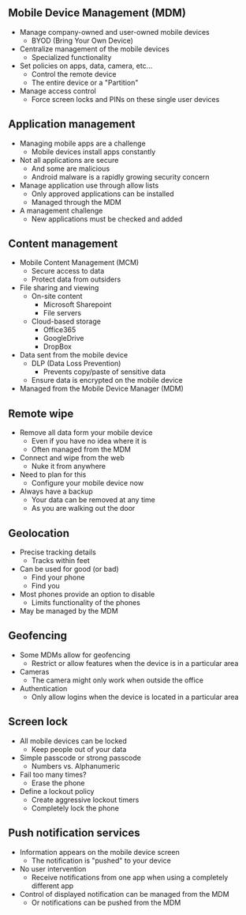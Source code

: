 ## Mobile Device Management (MDM)
- Manage company-owned and user-owned mobile devices
	- BYOD (Bring Your Own Device)
- Centralize management of the mobile devices
	- Specialized functionality
- Set policies on apps, data, camera, etc...
	- Control the remote device
	- The entire device or a "Partition"
- Manage access control
	- Force screen locks and PINs on these single user devices
## Application management
- Managing mobile apps are a challenge
	- Mobile devices install apps constantly
- Not all applications are secure
	- And some are malicious
	- Android malware is a rapidly growing security concern
- Manage application use through allow lists
	- Only approved applications can be installed
	- Managed through the MDM
- A management challenge
	- New applications must be checked and added
## Content management
- Mobile Content Management (MCM)
	- Secure access to data
	- Protect data from outsiders
- File sharing and viewing
	- On-site content
		- Microsoft Sharepoint
		- File servers
	- Cloud-based storage
		- Office365
		- GoogleDrive
		- DropBox
- Data sent from the mobile device
	- DLP (Data Loss Prevention)
		- Prevents copy/paste of sensitive data
	- Ensure data is encrypted on the mobile device
- Managed from the Mobile Device Manager (MDM)
## Remote wipe
- Remove all data form your mobile device
	- Even if you have no idea where it is
	- Often managed from the MDM
- Connect and wipe from the web
	- Nuke it from anywhere
- Need to plan for this
	- Configure your mobile device now
- Always have a backup
	- Your data can be removed at any time
	- As you are walking out the door
## Geolocation
- Precise tracking details
	- Tracks within feet
- Can be used for good (or bad)
	- Find your phone
	- Find you
- Most phones provide an option to disable
	- Limits functionality of the phones
- May be managed by the MDM
## Geofencing
- Some MDMs allow for geofencing
	- Restrict or allow features when the device is in a particular area
- Cameras
	- The camera might only work when outside the office
- Authentication
	- Only allow logins when the device is located in a particular area
## Screen lock
- All mobile devices can be locked
	- Keep people out of your data
- Simple passcode or strong passcode
	- Numbers vs. Alphanumeric
- Fail too many times?
	- Erase the phone
- Define a lockout policy
	- Create aggressive lockout timers
	- Completely lock the phone
## Push notification services
- Information appears on the mobile device screen
	- The notification is "pushed" to your device
- No user intervention
	- Receive notifications from one app when using a completely different app
- Control of displayed notification can be managed from the MDM
	- Or notifications can be pushed from the MDM
